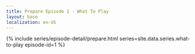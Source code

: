 ```yaml
---
title: Prepare Episode 1 - What To Play
layout: base
localization: en-US
---
```


{% include series/episode-detail/prepare.html
    series=site.data.series.what-to-play
    episode-id=1
%}
